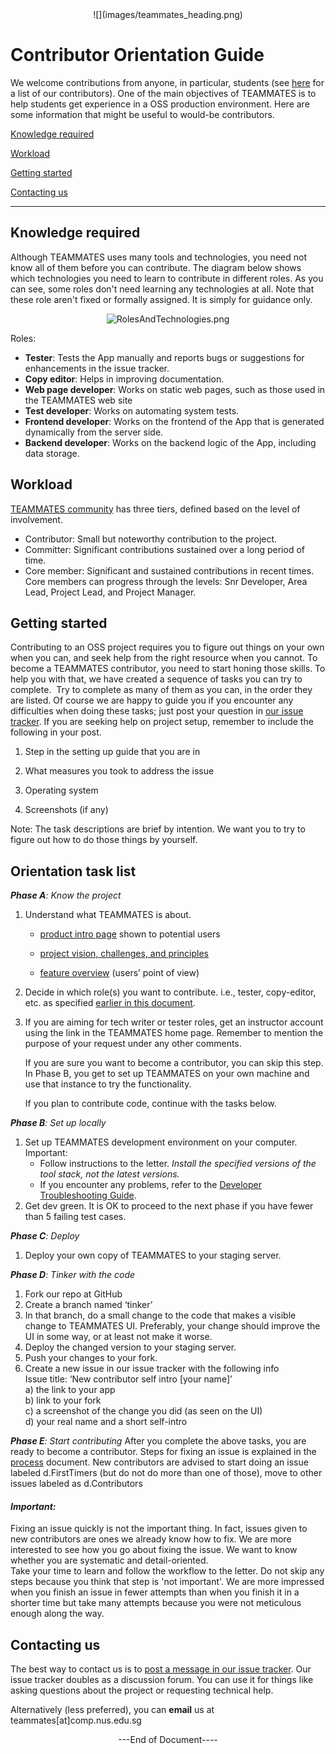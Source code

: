 <center>![](images/teammates_heading.png) </center>


# **Contributor Orientation Guide**



We welcome contributions from anyone, in particular, students (see [here](https://www.google.com/url?q=http://teammatesv4.appspot.com/about.html&sa=D&ust=1458427634357000&usg=AFQjCNGIbS5nfk0HxVCMSqPXXmcaOSz47w) for a list of our contributors). One of the main objectives of TEAMMATES is to help students get experience in a OSS production environment. Here are some information that might be useful to would-be contributors.



[Knowledge required](#h.abftcg92xk1k)

[Workload](#h.8yn20iebwilp)

[Getting started](#h.4es3v3yquxal)

[Contacting us](#h.5lngkuxtl5mo)

* * *



## Knowledge required

Although TEAMMATES uses many tools and technologies, you need not know all of them before you can contribute. The diagram below shows which technologies you need to learn to contribute in different roles. As you can see, some roles don't need learning any technologies at all. Note that these role aren't fixed or formally assigned. It is simply for guidance only.

<center>

![RolesAndTechnologies.png](https://lh6.googleusercontent.com/3cvr4dEJEBiqlsY_X6-sTwTyYCvk_d5YKsLM2Z-IWI7AEd6c1bYgZ4LDW5yDbwrd9b3kIrGD08kIKyVkg9vHmO-_iXhs8bpGQyJnwpKA12pFWj1Tj-XYuXVYkOBgoI_BVBHkR6I)

</center>

Roles:

* **Tester**: Tests the App manually and reports bugs or suggestions for enhancements in the issue tracker.
*   **Copy editor**: Helps in improving documentation.
*   **Web page developer**: Works on static web pages, such as those used in the TEAMMATES web site
*   **Test developer**: Works on automating system tests.
*   **Frontend developer**: Works on the frontend of the App that is generated dynamically from the server side.
*   **Backend developer**: Works on the backend logic of the App, including data storage.

## Workload

[TEAMMATES community](https://www.google.com/url?q=https://teammatesv4.appspot.com/about.html&sa=D&ust=1458427634375000&usg=AFQjCNF9iNnM6PPTk5wwrsnKRUCsLst1xQ) has three tiers, defined based on the level of involvement.

*   Contributor: Small but noteworthy contribution to the project.
*   Committer: Significant contributions sustained over a long period of time.
*   Core member: Significant and sustained contributions in recent times. Core members can progress through the levels: Snr Developer, Area Lead, Project Lead, and Project Manager.

## Getting started

Contributing to an OSS project requires you to figure out things on your own when you can, and seek help from the right resource when you cannot. To become a TEAMMATES contributor, you need to start honing those skills. To help you with that, we have created a sequence of tasks you can try to complete.  Try to complete as many of them as you can, in the order they are listed. Of course we are happy to guide you if you encounter any difficulties when doing these tasks; just post your question in [our issue tracker](https://www.google.com/url?q=https://github.com/TEAMMATES/teammates/issues&sa=D&ust=1458427634380000&usg=AFQjCNEfiA-pDqfeFk-NWy7uSU2vJdd4UA). If you are seeking help on project setup, remember to include the following in your post.

1. Step in the setting up guide that you are in

2. What measures you took to address the issue

3. Operating system

4. Screenshots (if any)


Note: The task descriptions are brief by intention. We want you to try to figure out how to do those things by yourself.

## Orientation task list

_**Phase A**: Know the project_
<br />
1.  Understand what TEAMMATES is about.
    * [product intro page](https://www.google.com/url?q=https://teammatesv4.appspot.com&sa=D&ust=1458427634385000&usg=AFQjCNEDi3V_xRJj6Sv4x0rTuMreo4zIXA) shown to potential users

    * [project vision, challenges, and principles](https://www.google.com/url?q=http://teammatesv4.appspot.com/dev/devman.html%23project&sa=D&ust=1458427634387000&usg=AFQjCNGm_T3iGMuSsidiGRVwLGI_Ybs4Gg)
    * [feature overview](https://www.google.com/url?q=https://teammatesv4.appspot.com/features.html&sa=D&ust=1458427634388000&usg=AFQjCNFEaB-epSz6Mo5ICeLwqA-BNxCJMg) (users’ point of view)

2.  Decide in which role(s) you want to contribute. i.e., tester, copy-editor, etc. as specified [earlier in this document](#id.49lgk6iu1w59).
3.  If you are aiming for tech writer or tester roles, get an instructor account using the link in the TEAMMATES home page. Remember to mention the purpose of your request under any other comments.

    If you are sure you want to become a contributor, you can skip this step. In Phase B, you get to set up TEAMMATES on your own machine and use that instance to try the functionality.

    If you plan to contribute code, continue with the tasks below.



_**Phase B**: Set up locally_

1.  Set up TEAMMATES development environment on your computer.  
    Important:  
    * Follow instructions to the letter. _Install the specified versions of the tool stack, not the latest versions._  
    * If you encounter any problems, refer to the [Developer Troubleshooting Guide](https://www.google.com/url?q=https://docs.google.com/document/d/1_p7WOGryOStPfTGA_ZifE1kVlskb1zfd3HZwc4lE4QQ/pub?embedded%3Dtrue&sa=D&ust=1458427634398000&usg=AFQjCNGVBlVtbfAZEnGnVwGudarEORsfRw).
2.  Get dev green. It is OK to proceed to the next phase if you have fewer than 5 failing test cases.




_**Phase C**: Deploy_

1.  Deploy your own copy of TEAMMATES to your staging server.

_**Phase D**: Tinker with the code_

1.  Fork our repo at GitHub
2.  Create a branch named ‘tinker’
3.  In that branch, do a small change to the code that makes a visible change to TEAMMATES UI. Preferably, your change should improve the UI in some way, or at least not make it worse.
4.  Deploy the changed version to your staging server.
5.  Push your changes to your fork.
6.  Create a new issue in our issue tracker with the following info  
    Issue title: ‘New contributor self intro [your name]’    
    a) the link to your app  
    b) link to your fork  
    c) a screenshot of the change you did (as seen on the UI)  
    d) your real name and a short self-intro


_**Phase E**: Start contributing_
After you complete the above tasks, you are ready to become a contributor. Steps for fixing an issue is explained in the [process](https://www.google.com/url?q=https://github.com/TEAMMATES/repo/blob/master/devdocs/process.md&sa=D&ust=1458427634412000&usg=AFQjCNGUevpZNIogCae6RA0FQvZoI2etWQ) document. New contributors are advised to start doing an issue labeled d.FirstTimers (but do not do more than one of those), move to other issues labeled as d.Contributors  


#### **_Important:_**

Fixing an issue quickly is not the important thing. In fact, issues given to new contributors are ones we already know how to fix. We are more interested to see how you go about fixing the issue. We want to know whether you are systematic and detail-oriented.  
Take your time to learn and follow the workflow to the letter. Do not skip any steps because you think that step is 'not important'. We are more impressed when you finish an issue in fewer attempts than when you finish it in a shorter time but take many attempts because you were not meticulous enough along the way.  


## Contacting us

The best way to contact us is to [post a message in our issue tracker](https://www.google.com/url?q=https://github.com/TEAMMATES/teammates/issues/new&sa=D&ust=1458427634422000&usg=AFQjCNFXV3v7oCbAQmkZQbtnQKEQwSAOGQ). Our issue tracker doubles as a discussion forum. You can use it for things like asking questions about the project or requesting technical help.

Alternatively (less preferred), you can **email** us at teammates[at]comp.nus.edu.sg

<center> ---End of Document---- </center>
